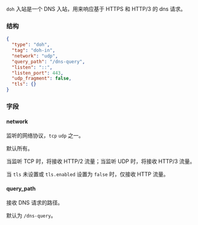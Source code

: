 `doh` 入站是一个 DNS 入站，用来响应基于 HTTPS 和 HTTP/3 的 dns 请求。

### 结构

```json
{
  "type": "doh",
  "tag": "doh-in",
  "network": "udp",
  "query_path": "/dns-query",
  "listen": "::",
  "listen_port": 443,
  "udp_fragment": false,
  "tls": {}
}
```

### 字段

#### network

监听的网络协议，`tcp` `udp` 之一。

默认所有。

当监听 TCP 时，将接收 HTTP/2 流量；当监听 UDP 时，将接收 HTTP/3 流量。

当 `tls` 未设置或 `tls.enabled` 设置为 `false` 时，仅接收 HTTP 流量。

#### query_path

接收 DNS 请求的路径。

默认为 `/dns-query`。
